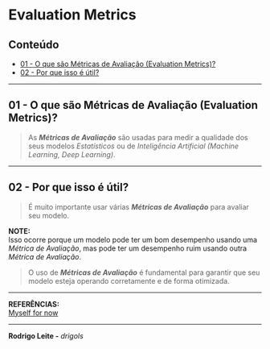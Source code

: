 # Evaluation Metrics

## Conteúdo

 - [01 - O que são Métricas de Avaliação (Evaluation Metrics)?](#01)
 - [02 - Por que isso é útil?](#02)

---

<div id="01"></div>

## 01 - O que são Métricas de Avaliação (Evaluation Metrics)?

> As ***Métricas de Avaliação*** são usadas para medir a qualidade dos seus modelos *Estatísticos* ou de *Inteligência Artificial (Machine Learning, Deep Learning)*.

---

<div id="02"></div>

## 02 - Por que isso é útil?

> É muito importante usar várias ***Métricas de Avaliação*** para avaliar seu modelo.

**NOTE:**  
Isso ocorre porque um modelo pode ter um bom desempenho usando uma *Métrica de Avaliação*, mas pode ter um desempenho ruim usando outra *Métrica de Avaliação*.

> O uso de ***Métricas de Avaliação*** é fundamental para garantir que seu modelo esteja operando corretamente e de forma otimizada. 

---

**REFERÊNCIAS:**  
[Myself for now](#)

---

**Rodrigo Leite -** *drigols*

